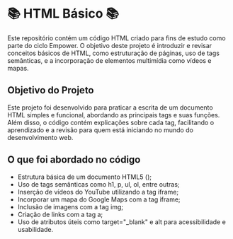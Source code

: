 # 📚 HTML Básico 📚
Este repositório contém um código HTML criado para fins de estudo como parte do ciclo Empower. O objetivo deste projeto é introduzir e revisar conceitos básicos de HTML, como estruturação de páginas, uso de tags semânticas, e a incorporação de elementos multimídia como vídeos e mapas.

## Objetivo do Projeto
Este projeto foi desenvolvido para praticar a escrita de um documento HTML simples e funcional, abordando as principais tags e suas funções. Além disso, o código contém explicações sobre cada tag, facilitando o aprendizado e a revisão para quem está iniciando no mundo do desenvolvimento web.

## O que foi abordado no código

<ul>
  <li>Estrutura básica de um documento HTML5 (<!DOCTYPE html>);</li>
  <li>Uso de tags semânticas como h1, p, ul, ol, entre outras;</li>
  <li>Inserção de vídeos do YouTube utilizando a tag iframe;</li>
  <li>Incorporar um mapa do Google Maps com a tag iframe;</li>
  <li>Inclusão de imagens com a tag img;</li>
  <li>Criação de links com a tag a;</li>
  <li>Uso de atributos úteis como target="_blank" e alt para acessibilidade e usabilidade.</li>
</ul>
